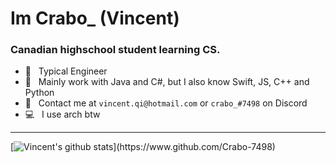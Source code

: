 Im Crabo_ (Vincent)
==================================================================================================

### **Canadian highschool student learning CS.**

- 🔭 &nbsp; Typical Engineer
- 🌱 &nbsp; Mainly work with Java and C#, but I also know Swift, JS, C++ and Python
- :envelope_with_arrow: &nbsp; Contact me at `vincent.qi@hotmail.com` or `crabo_#7498` on Discord
- :computer: &nbsp; I use arch btw

--------------------------------------------------------------------------------------------------

[![Vincent's github stats](https://github-readme-stats.vercel.app/api?username=Crabo-7498&show_icons=true&title_color=FFFFFF&text_color=e8e8e8&icon_color=f2c40c&bg_color=0d1116&count_private=true&hide_border=true?)](https://www.github.com/Crabo-7498)
